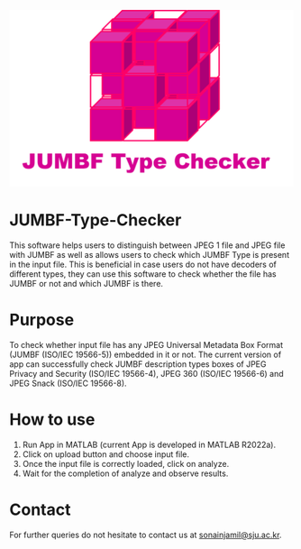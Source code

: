 ![Logo](logo.png)
# JUMBF-Type-Checker
This software helps users to distinguish between JPEG 1 file and JPEG file with JUMBF as well as allows users to check which JUMBF Type is present in the input file. This is beneficial in case users do not have decoders of different types, they can use this software to check whether the file has JUMBF or not and which JUMBF is there.

# Purpose
To check whether input file has any JPEG Universal Metadata Box Format (JUMBF (ISO/IEC 19566-5)) embedded in it or not. The current version of app can successfully check JUMBF description types boxes of JPEG Privacy and Security (ISO/IEC 19566-4), JPEG 360 (ISO/IEC 19566-6) and JPEG Snack (ISO/IEC 19566-8). 

# How to use

1. Run App in MATLAB (current App is developed in MATLAB R2022a).
2. Click on upload button and choose input file.
3. Once the input file is correctly loaded, click on analyze.
4. Wait for the completion of analyze and observe results.

# Contact

For further queries do not hesitate to contact us at sonainjamil@sju.ac.kr.
